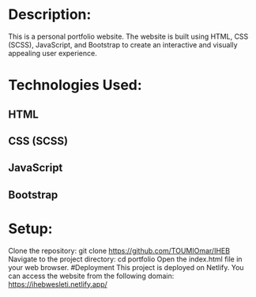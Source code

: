 # Description:

This is a personal portfolio website. The website is built using HTML, CSS (SCSS), JavaScript, and Bootstrap to create an interactive and visually appealing user experience.

# Technologies Used:

## HTML
## CSS (SCSS)
## JavaScript
## Bootstrap

# Setup:
Clone the repository: git clone https://github.com/TOUMIOmar/IHEB
Navigate to the project directory: cd portfolio
Open the index.html file in your web browser.
#Deployment
This project is deployed on Netlify. You can access the website from the following domain: https://ihebwesleti.netlify.app/
